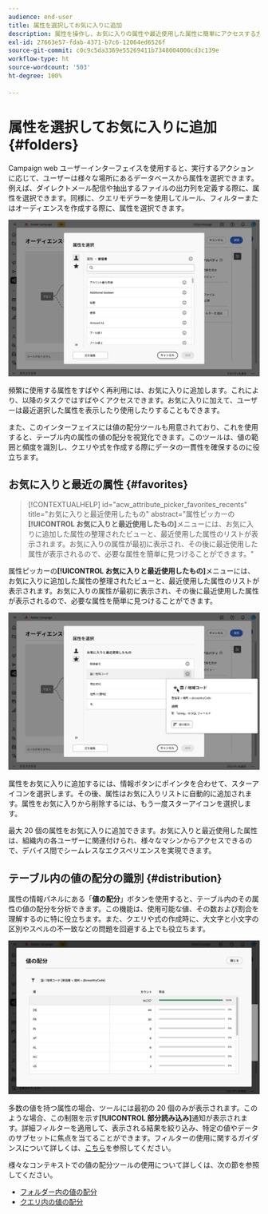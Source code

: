 ```yaml
---
audience: end-user
title: 属性を選択してお気に入りに追加
description: 属性を操作し、お気に入りの属性や最近使用した属性に簡単にアクセスする方法について説明します。
exl-id: 27663e57-fdab-4371-b7c6-12064ed6526f
source-git-commit: c0c9c5da3369e55269411b7348004006cd3c139e
workflow-type: ht
source-wordcount: '503'
ht-degree: 100%

---
```


# 属性を選択してお気に入りに追加 {#folders}

Campaign web ユーザーインターフェイスを使用すると、実行するアクションに応じて、ユーザーは様々な場所にあるデータベースから属性を選択できます。例えば、ダイレクトメール配信や抽出するファイルの出力列を定義する際に、属性を選択できます。同様に、クエリモデラーを使用してルール、フィルターまたはオーディエンスを作成する際に、属性を選択できます。

![属性オプションを表示して、データベースインターフェイスから属性を選択します。](assets/attributes-list.png)

頻繁に使用する属性をすばやく再利用には、お気に入りに追加します。これにより、以降のタスクではすばやくアクセスできます。お気に入りに加えて、ユーザーは最近選択した属性を表示したり使用したりすることもできます。

また、このインターフェイスには値の配分ツールも用意されており、これを使用すると、テーブル内の属性の値の配分を視覚化できます。このツールは、値の範囲と頻度を識別し、クエリや式を作成する際にデータの一貫性を確保するのに役立ちます。

## お気に入りと最近の属性 {#favorites}

>[!CONTEXTUALHELP]
>id="acw_attribute_picker_favorites_recents"
>title="お気に入りと最近使用したもの"
>abstract="属性ピッカーの&#x200B;**[!UICONTROL お気に入りと最近使用したもの]**&#x200B;メニューには、お気に入りに追加した属性の整理されたビューと、最近使用した属性のリストが表示されます。お気に入りの属性が最初に表示され、その後に最近使用した属性が表示されるので、必要な属性を簡単に見つけることができます。"

属性ピッカーの&#x200B;**[!UICONTROL お気に入りと最近使用したもの]**&#x200B;メニューには、お気に入りに追加した属性の整理されたビューと、最近使用した属性のリストが表示されます。お気に入りの属性が最初に表示され、その後に最近使用した属性が表示されるので、必要な属性を簡単に見つけることができます。

![お気に入りと最近使用した属性が表示された、お気に入りと最近使用した属性メニュー](assets/attributes-favorites.png)

属性をお気に入りに追加するには、情報ボタンにポインタを合わせて、スターアイコンを選択します。その後、属性はお気に入りリストに自動的に追加されます。属性をお気に入りから削除するには、もう一度スターアイコンを選択します。

最大 20 個の属性をお気に入りに追加できます。お気に入りと最近使用した属性は、組織内の各ユーザーに関連付けられ、様々なマシンからアクセスできるので、デバイス間でシームレスなエクスペリエンスを実現できます。

## テーブル内の値の配分の識別 {#distribution}

属性の情報パネルにある「**値の配分**」ボタンを使用すると、テーブル内のその属性の値の配分を分析できます。この機能は、使用可能な値、その数および割合を理解するのに特に役立ちます。また、クエリや式の作成時に、大文字と小文字の区別やスペルの不一致などの問題を回避する上でも役立ちます。

![属性値の数と割合を表示する、値の配分ツールインターフェイス](assets/attributes-distribution-values.png)

多数の値を持つ属性の場合、ツールには最初の 20 個のみが表示されます。このような場合、この制限を示す&#x200B;**[!UICONTROL 部分読み込み]**&#x200B;通知が表示されます。詳細フィルターを適用して、表示される結果を絞り込み、特定の値やデータのサブセットに焦点を当てることができます。フィルターの使用に関するガイダンスについて詳しくは、[こちら](../get-started/work-with-folders.md#filter-the-values)を参照してください。

様々なコンテキストでの値の配分ツールの使用について詳しくは、次の節を参照してください。

* [フォルダー内の値の配分](../get-started/work-with-folders.md##distribution-values-folder)
* [クエリ内の値の配分](../query/build-query.md#distribution-values-query)